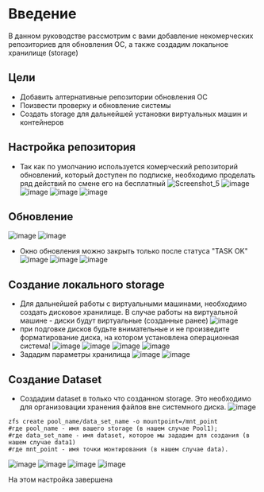 # Введение
В данном руководстве рассмотрим с вами добавление некомерческих репозиториев для обновления ОС, а также создадим локальное хранилище (storage)
## Цели
- Добавить алтернативные репозитории обновления ОС 
- Поизвести проверку и обновление системы
- Создать storage для дальнейшей установки виртуальных машин и контейнеров

## Настройка репозитория
- Так как по умолчанию используется комерческий репозиторий обновлений, который доступен по подписке, необходимо проделать ряд действий по смене его на бесплатный
![Screenshot_5](https://user-images.githubusercontent.com/1348639/225052262-8af40ee7-7f97-4056-a17c-49ec5e7cca2c.png)
![image](https://user-images.githubusercontent.com/1348639/225052678-e688be69-8acb-412b-b2ad-6d5cf62c69e7.png)
![image](https://user-images.githubusercontent.com/1348639/225052834-b860d82b-30ba-431e-9987-13c742756b26.png)
![image](https://user-images.githubusercontent.com/1348639/225053047-a9f6357a-c813-4a34-85bc-95bea3bb181c.png)
![image](https://user-images.githubusercontent.com/1348639/225053162-df31cf2c-803b-4aab-a721-150ba211a88d.png)
## Обновление
![image](https://user-images.githubusercontent.com/1348639/225053511-60046ba0-52d5-4271-afa8-87dd3f7a9b38.png)
![image](https://user-images.githubusercontent.com/1348639/225053551-0acfd349-55cf-4018-9f09-311c29f0670f.png)
- Окно обновления можно закрыть только после статуса "TASK OK" 
![image](https://user-images.githubusercontent.com/1348639/225053648-b8112eb1-211f-438d-afd3-8044d469a57c.png)
![image](https://user-images.githubusercontent.com/1348639/225053924-90fe05b5-656a-451d-8236-87016d7fa3dd.png)
![image](https://user-images.githubusercontent.com/1348639/225054309-e741119f-a208-491e-92c0-a8d2e6411b2d.png)
## Создание локального storage
- Для дальнейшей работы с виртуальными машинами, необходимо создать дисковое хранилище. В случае работы на виртуальной машине - диски будут виртуальные (созданные ранее)
![image](https://user-images.githubusercontent.com/1348639/225055577-daafa0a1-18f3-495b-bf7f-1956b32f953a.png)
- при подговке дисков будьте внимательные и не произведите форматирование диска, на котором установлена операционная система!
![image](https://user-images.githubusercontent.com/1348639/225056310-20b4f081-71c7-4b21-a1c8-9d186bfdaa55.png)
![image](https://user-images.githubusercontent.com/1348639/225056553-0a885349-2a95-4d70-816b-f0160c341006.png)
![image](https://user-images.githubusercontent.com/1348639/225056653-fba5e02c-a130-47c0-b10e-8bfe92ef0699.png)
![image](https://user-images.githubusercontent.com/1348639/225056916-e84119bf-13a5-4120-85e3-fa873639564a.png)
- Зададим параметры хранилища
![image](https://user-images.githubusercontent.com/1348639/225057432-d8bcb0f2-2bc2-4c0d-acbf-c38892a9eeac.png)
![image](https://user-images.githubusercontent.com/1348639/225057530-428eb4f2-9750-46cb-b2a8-5ea2f94069f2.png)
## Создание Dataset
- Создадим dataset в только что созданном storage. Это необходимо для организовации хранения файлов вне системного диска.
![image](https://user-images.githubusercontent.com/1348639/225075096-67c962b8-4894-440b-922a-4d465bca0833.png)
```
zfs create pool_name/data_set_name -o mountpoint=/mnt_point
#где pool_name - имя вашего storage (в нашем случае Pool1);
#где data_set_name - имя dataset, которое мы зададим для создания (в нашем случае data1)
#где mnt_point - имя точки монтирования (в нашем случае data).
```
![image](https://user-images.githubusercontent.com/1348639/225072891-79f3b33d-14e3-4550-81f0-4be43eb28b03.png)
![image](https://user-images.githubusercontent.com/1348639/225074281-2532e82b-a387-437e-9e4e-514396cfe179.png)
![image](https://user-images.githubusercontent.com/1348639/225076892-1719b1c4-bf3f-43ac-a8eb-f38671179a08.png)
![image](https://user-images.githubusercontent.com/1348639/225077075-000f17e0-84f8-471c-81a0-6d6ae0433cc5.png)

На этом настройка завершена


